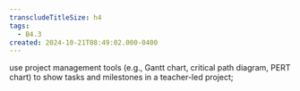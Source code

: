 ```yaml
---
transcludeTitleSize: h4
tags:
  - B4.3
created: 2024-10-21T08:49:02.000-0400
---
```

use project management tools (e.g., Gantt chart, critical path diagram, PERT chart) to show tasks and milestones in a teacher-led project;